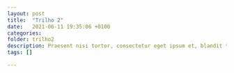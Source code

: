 ```yaml
---
layout: post
title:  "Trilho 2"
date:   2021-06-11 19:35:06 +0100
categories:
folder: trilho2
description: Praesent nisi tortor, consectetur eget ipsum et, blandit tempor lacus. Maecenas risus neque, malesuada sed ipsum sed, interdum pulvinar nulla. Duis quis scelerisque metus. Duis placerat, justo sed egestas consectetur, orci diam placerat ipsum, nec aliquam tellus diam sed dui. Aenean non condimentum odio. Morbi nec eros vel turpis lobortis imperdiet. Mauris in quam vulputate, pretium neque malesuada, placerat purus. Maecenas feugiat a orci et auctor. Donec arcu nunc, tincidunt ut diam vel, semper interdum est. Etiam aliquam, est vel accumsan congue, metus sapien tristique nisi, vitae accumsan lacus velit a justo. Sed ac risus scelerisque libero consectetur eleifend id ac velit. 
tags: []

---
```

